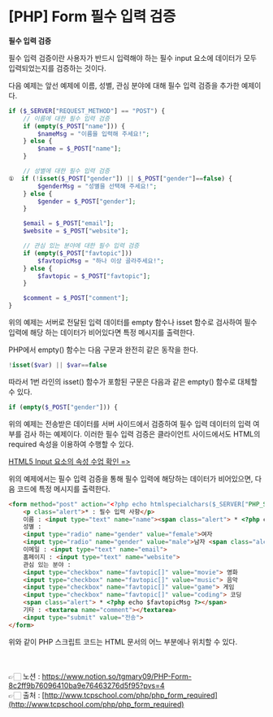 # [PHP] Form 필수 입력 검증

**필수 입력 검증**

필수 입력 검증이란 사용자가 반드시 입력해야 하는 필수 input 요소에 데이터가 모두 입력되었는지를 검증하는 것이다.

다음 예제는 앞선 예제에 이름, 성별, 관심 분야에 대해 필수 입력 검증을 추가한 예제이다.

```php
if ($_SERVER["REQUEST_METHOD"] == "POST") {
    // 이름에 대한 필수 입력 검증
    if (empty($_POST["name"])) {
        $nameMsg = "이름을 입력해 주세요!";
    } else {
        $name = $_POST["name"];
    }

    // 성별에 대한 필수 입력 검증
①  if (!isset($_POST["gender"]) || $_POST["gender"]==false) {
        $genderMsg = "성별을 선택해 주세요!";
    } else {
        $gender = $_POST["gender"];
    }

    $email = $_POST["email"];
    $website = $_POST["website"];

    // 관심 있는 분야에 대한 필수 입력 검증
    if (empty($_POST["favtopic"])) 
        $favtopicMsg = "하나 이상 골라주세요!";
    } else {
        $favtopic = $_POST["favtopic"];
    }

    $comment = $_POST["comment"];
}
```

위의 예제는 서버로 전달된 입력 데이터를 empty 함수나 isset 함수로 검사하여 필수 입력에 해당
하는 데이터가 비어있다면 특정 메시지를 출력한다.

PHP에서 empty() 함수는 다음 구문과 완전히 같은 동작을 한다.

```php
!isset($var) || $var==false
```

따라서 1번 라인의 isset() 함수가 포함된 구문은 다음과 같은 empty() 함수로 대체할 수 있다.

```php
if (empty($_POST["gender"])) {
```

위의 예제는 전송받은 데이터를 서버 사이드에서 검증하여 필수 입력 데이터의 입력 여부를 검사
하는 예제이다.
이러한 필수 입력 검증은 클라이언트 사이드에서도 HTML의 required 속성을 이용하여 수행할 수 
있다.

[HTML5 Input 요소의 속성 수업 확인 =>](http://www.tcpschool.com/html/html5_element_inputattr)

위의 예제에서는 필수 입력 검증을 통해 필수 입력에 해당하는 데이터가 비어있으면, 다음 코드에 
특정 메시지를 출력한다.

```html
<form method="post" action="<?php echo htmlspecialchars($_SERVER["PHP_SELF"]); ?>">
    <p class="alert">* : 필수 입력 사항</p>
    이름 : <input type="text" name="name"><span class="alert"> * <?php echo $nameMsg ?></span>
    성별 :
    <input type="radio" name="gender" value="female">여자
    <input type="radio" name="gender" value="male">남자 <span class="alert"> * <?php echo $genderMsg ?></span>
    이메일 : <input type="text" name="email">
    홈페이지 : <input type="text" name="website">
    관심 있는 분야 :
    <input type="checkbox" name="favtopic[]" value="movie"> 영화
    <input type="checkbox" name="favtopic[]" value="music"> 음악
    <input type="checkbox" name="favtopic[]" value="game"> 게임
    <input type="checkbox" name="favtopic[]" value="coding"> 코딩
    <span class="alert"> * <?php echo $favtopicMsg ?></span>
    기타 : <textarea name="comment"></textarea>
    <input type="submit" value="전송">
</form>
```

위와 같이 PHP 스크립트 코드는 HTML 문서의 어느 부분에나 위치할 수 있다.

<br><br>
👉🏻 노션 : https://www.notion.so/tgmary09/PHP-Form-8c2ff9b76096410ba9e76463276d5f95?pvs=4
<br>
👉🏻 출처 : [http://www.tcpschool.com/php/php_form_required](http://www.tcpschool.com/php/php_form_required)
